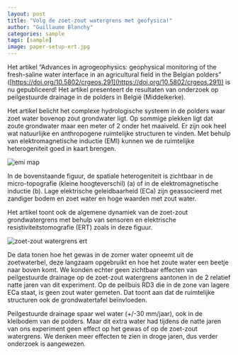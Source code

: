 ```yaml
---
layout: post
title: "Volg de zoet-zout watergrens met geofysica!"
author: "Guillaume Blanchy"
categories: sample
tags: [sample]
image: paper-setup-ert.jpg
---
```


Het artikel “Advances in agrogeophysics: geophysical monitoring of the fresh-saline water interface in an agricultural field in the Belgian polders” ([https://doi.org/10.5802/crgeos.291](https://doi.org/10.5802/crgeos.291)) is nu gepubliceerd! Het artikel presenteert de resultaten van onderzoek op peilgestuurde drainage in de polders in België (Middelkerke). 

Het artikel belicht het complexe hydrologische systeem in de polders waar zoet water bovenop zout grondwater ligt. Op sommige plekken ligt dat zoute grondwater maar een meter of 2 onder het maaiveld. Er zijn ook heel wat natuurlijke en anthropogene ruimtelijke structuren te vinden. Met behulp van elektromagnetische inductie (EMI) kunnen we de ruimtelijke heterogeniteit goed in kaart brengen. 

![emi map](./assets/img/paper-setup-emi.png') 

In de bovenstaande figuur, de spatiale heterogeniteit is zichtbaar in de micro-topografie (kleine hoogteverschil) (a) of in de elektromagnetische inductie (b). Lage elektrische geleidbaarheid (ECa) zijn geassocieerd met zandiger bodem en zoet water en hoge waarden met zout water. 

Het artikel toont ook de algemene dynamiek van de zoet-zout grondwatergrens met behulp van sensoren en elektrische resistiviteitstomografie (ERT) zoals in deze figuur. 

![zoet-zout watergrens ert](./assets/img/paper-setup/ert.jpg')

De data tonen hoe het gewas in de zomer water opneemt uit de zoetwaterbel, deze langzaam opgebruikt en hoe het zoute water een beetje naar boven komt. We konden echter geen zichtbaar effecten van peilgestuurde drainage op de zoet-zout watergrens aantonen in de 2 relatief natte jaren van dit experiment. Op de peilbuis RD3 die in de zone van lagere ECa staat, is geen zout water gemeten. Dat toont aan dat de ruimtelijke structuren ook de grondwatertafel beïnvloeden. 

Peilgestuurde drainage spaar wel water (+/-30 mm/jaar), ook in de kleibodem van de polders. Maar dit extra water had tijdens de natte jaren van ons experiment geen effect op het gewas of op de zoet-zout watergrens. We denken meer effecten te zien in droge jaren, dus verder onderzoek is aangewezen.


